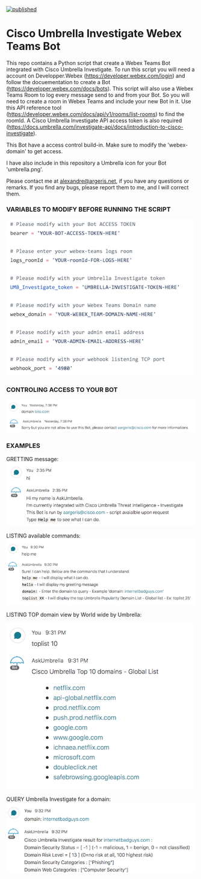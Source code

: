 [![published](https://static.production.devnetcloud.com/codeexchange/assets/images/devnet-published.svg)](https://developer.cisco.com/codeexchange/github/repo/tekgourou/Cisco-FMC-API-user-context)
         
# Cisco Umbrella Investigate Webex Teams Bot
  
This repo contains a Python script that create a Webex Teams Bot integrated with Cisco Umbrella Investigate. To run this script you will need a account on Developper.Webex (https://developer.webex.com/login) and follow the docuementation to create a Bot (https://developer.webex.com/docs/bots). This script will also use a Webex Teams Room to log every message send to and from your Bot. So you will need to create a room in Webex Teams and include your new Bot in it. Use this API reference tool (https://developer.webex.com/docs/api/v1/rooms/list-rooms) to find the roomId. A Cisco Umbrella Investigate API access token is also required (https://docs.umbrella.com/investigate-api/docs/introduction-to-cisco-investigate).

This Bot have a access control build-in. Make sure to modify the 'webex-domain' to get access.

I have also include in this repository a Umbrella icon for your Bot 'umbrella.png'.

Please contact me at alexandre@argeris.net, if you have any questions or remarks. If you find any bugs, please report them to me, and I will correct them. 
  
### VARIABLES TO MODIFY BEFORE RUNNING THE SCRIPT
  
![image](./variables.png)

### CONTROLING ACCESS TO YOUR BOT
![image](./domain-restriction.png)

### EXAMPLES
GRETTING message:
![image](./hi-cmd.png)

LISTING available commands:
![image](./helpme-cmd.png)

LISTING TOP domain view by World wide by Umbrella:

![image](./toplist-cmd.png)

QUERY Umbrella Investigate for a domain:
![image](./domain-cmd.png)
